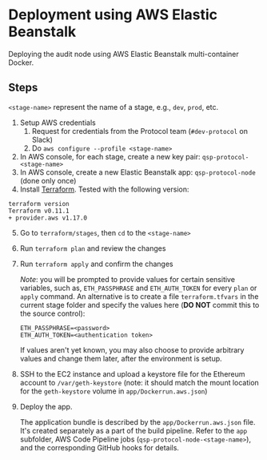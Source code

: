 # Deployment using AWS Elastic Beanstalk

Deploying the audit node using AWS Elastic Beanstalk multi-container Docker.

## Steps

`<stage-name>` represent the name of a stage, e.g., `dev`, `prod`, etc.

1. Setup AWS credentials
    1. Request for credentials from the Protocol team (`#dev-protocol` on Slack)
    2. Do `aws configure --profile <stage-name>`
2. In AWS console, for each stage, create a new key pair: `qsp-protocol-<stage-name>`
3. In AWS console, create a new Elastic Beanstalk app: `qsp-protocol-node` (done only once)
4. Install [Terraform](https://www.terraform.io/). Tested with the following version:
  ```
  terraform version
  Terraform v0.11.1
  + provider.aws v1.17.0
  ```
5. Go to `terraform/stages`, then `cd` to the `<stage-name>`
6. Run `terraform plan` and review the changes
7. Run `terraform apply` and confirm the changes

    *Note*: you will be prompted to provide values for certain sensitive variables,
    such as, `ETH_PASSPHRASE` and `ETH_AUTH_TOKEN` for every `plan` or `apply` command.
    An alternative is to create a file `terraform.tfvars` in the current stage folder
    and specify the values here (**DO NOT** commit this to the source control):

    ```
    ETH_PASSPHRASE=<password>
    ETH_AUTH_TOKEN=<authentication token>
    ```

    If values aren't yet known, you may also choose to provide arbitrary values and change them later, after the environment is setup.

8. SSH to the EC2 instance and upload a keystore file for the Ethereum account to `/var/geth-keystore` (note: it should match the mount location for the `geth-keystore` volume in `app/Dockerrun.aws.json`)

9. Deploy the app.

    The application bundle is described by the `app/Dockerrun.aws.json` file. It's created separately as a part of the build pipeline. Refer to the `app` subfolder, AWS Code Pipeline jobs (`qsp-protocol-node-<stage-name>`), and the corresponding GitHub hooks for details.
